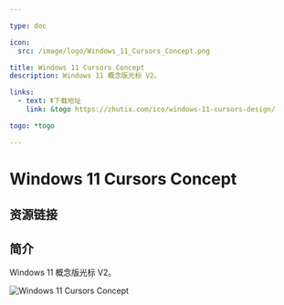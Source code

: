 ```yaml
---

type: doc

icon:
  src: /image/logo/Windows_11_Cursors_Concept.png

title: Windows 11 Cursors Concept
description: Windows 11 概念版光标 V2。

links:
  - text: ⏬下载地址
    link: &togo https://zhutix.com/ico/windows-11-cursors-design/

togo: *togo

---
```


<ShowLogo />

# Windows 11 Cursors Concept

<ShowBreadcrumb />

## 资源链接

<ShowLinks />

## 简介

Windows 11 概念版光标 V2。

![Windows 11 Cursors Concept](/image/cursors/win11_concept.png)